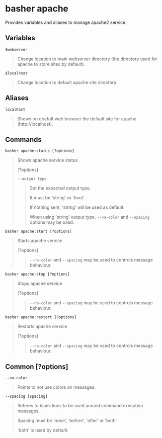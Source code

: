 # basher apache

Provides variables and aliases to manage apache2 service.

## Variables

`$webserver`

> Change location to main webserver directory (the directory used for apache to store sites by default).

`$localhost`

> Change location to default apache site directory.

## Aliases

`localhost`

> Shows on deafult web browser the default site for apache (http://localhost).

## Commands

`basher apache:status [?options]`

> Shows apache service status
>
> [?options]
>
> `--output type`
>
> > Set the expected output type.
> >
> > It must be 'string' or 'bool'.
> >
> > If nothing sent, 'string' will be used as default.
> >
> > When using 'string' output type, `--no-color` and `--spacing` options may be used.

`basher apache:start [?options]`

> Starts apache service
>
> [?options]
>
> > `--no-color` and `--spacing` may be used to controls message behaviour.

`basher apache:stop [?options]`

> Stops apache service
>
> [?options]
>
> > `--no-color` and `--spacing` may be used to controls message behaviour.

`basher apache:restart [?options]`

> Restarts apache service
>
> [?options]
>
> > `--no-color` and `--spacing` may be used to controls message behaviour.

## Common [?options]

`--no-color`

> Points to not use colors on messages.

`--spacing [spacing]`

> Referes to blank lines to be used around command execution messages.
>
> Spacing must be 'none', 'before', 'after' or 'both'.
>
> 'both' is used by default.
